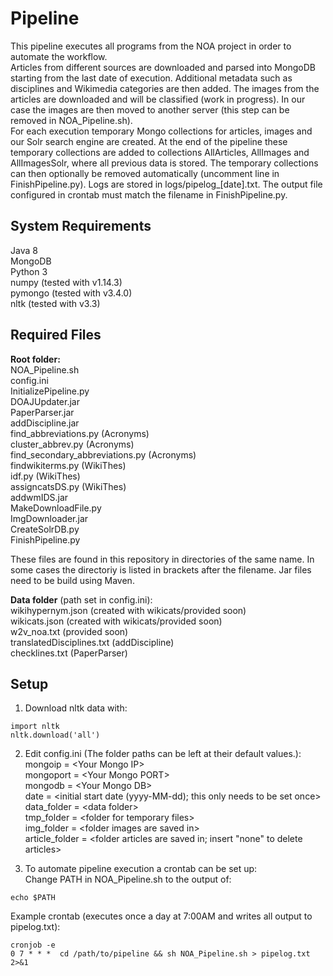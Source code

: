# Pipeline
This pipeline executes all programs from the NOA project in order to automate the workflow.  
Articles from different sources are downloaded and parsed into MongoDB starting from the last date of execution. Additional metadata such as disciplines and Wikimedia categories are then added. The images from the articles are downloaded and will be classified (work in progress). In our case the images are then moved to another server (this step can be removed in NOA_Pipeline.sh).  
For each execution temporary Mongo collections for articles, images and our Solr search engine are created. At the end of the pipeline these temporary collections are added to collections AllArticles, AllImages and AllImagesSolr, where all previous data is stored. The temporary collections can then optionally be removed automatically (uncomment line in FinishPipeline.py).
Logs are stored in logs/pipelog_[date].txt. The output file configured in crontab must match the filename in FinishPipeline.py.


## System Requirements
Java 8  
MongoDB  
Python 3  
numpy  (tested with v1.14.3)  
pymongo (tested with v3.4.0)  
nltk (tested with v3.3)  

## Required Files
**Root folder:**  
NOA_Pipeline.sh  
config.ini  
InitializePipeline.py  
DOAJUpdater.jar  
PaperParser.jar  
addDiscipline.jar  
find_abbreviations.py (Acronyms)  
cluster_abbrev.py (Acronyms)  
find_secondary_abbreviations.py (Acronyms)  
findwikiterms.py (WikiThes)  
idf.py (WikiThes)  
assigncatsDS.py (WikiThes)  
addwmIDS.jar  
MakeDownloadFile.py  
ImgDownloader.jar  
CreateSolrDB.py  
FinishPipeline.py

These files are found in this repository in directories of the same name. In some cases the directoriy is listed in brackets after the filename. Jar files need to be build using Maven.

**Data folder** (path set in config.ini):  
wikihypernym.json (created with wikicats/provided soon)  
wikicats.json (created with wikicats/provided soon)  
w2v_noa.txt (provided soon)  
translatedDisciplines.txt (addDiscipline)  
checklines.txt (PaperParser)  


## Setup
1. Download nltk data with:
```console
import nltk  
nltk.download('all')
```

2. Edit config.ini (The folder paths can be left at their default values.):  
mongoip = \<Your Mongo IP>  
mongoport = \<Your Mongo PORT>  
mongodb = \<Your Mongo DB>  
date = \<initial start date (yyyy-MM-dd); this only needs to be set once>  
data_folder = \<data folder>  
tmp_folder = \<folder for temporary files>  
img_folder = \<folder images are saved in>  
article_folder = <folder articles are saved in; insert "none" to delete articles>  

3. To automate pipeline execution a crontab can be set up:  
Change PATH in NOA_Pipeline.sh to the output of:
```console
echo $PATH
``` 

Example crontab (executes once a day at 7:00AM and writes all output to pipelog.txt):  
```console
cronjob -e 
0 7 * * *  cd /path/to/pipeline && sh NOA_Pipeline.sh > pipelog.txt 2>&1
```
